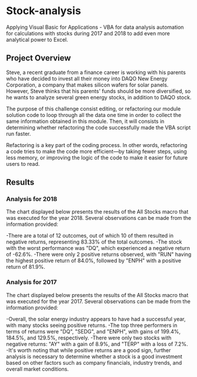 # Stock-analysis
Applying Visual Basic for Applications - VBA for data analysis automation for calculations with stocks during 2017 and 2018 to add even more analytical power to Excel.

## Project Overview
Steve, a recent graduate from a finance career is working with his parents who have decided to invest all their money into DAQO New Energy Corporation, a company that makes silicon wafers for solar panels. However, Steve thinks that his parents' funds should be more diversified, so he wants to analyze several green energy stocks, in addition to DAQO stock.

The purpose of this challenge consist editing, or refactoring our module solution code to loop through all the data one time in order to collect the same information obtained in this module. Then, it will consists in determining whether refactoring the code successfully made the VBA script run faster.  

Refactoring is a key part of the coding process. In other words, refactoring a code tries to make the code more efficient—by taking fewer steps, using less memory, or improving the logic of the code to make it easier for future users to read. 
## Results

### Analysis for 2018
The chart displayed below presents the results of the All Stocks macro that was executed for the year 2018. Several observations can be made from the information provided:

-There are a total of 12 outcomes, out of which 10 of them resulted in negative returns, representing 83.33% of the total outcomes.
-The stock with the worst performance was "DQ", which experienced a negative return of -62.6%.
-There were only 2 positive returns observed, with "RUN" having the highest positive return of 84.0%, followed by "ENPH" with a positive return of 81.9%.

### Analysis for 2017

The chart displayed below presents the results of the All Stocks macro that was executed for the year 2017. Several observations can be made from the information provided:

-Overall, the solar energy industry appears to have had a successful year, with many stocks seeing positive returns.
-The top three performers in terms of returns were "DQ", "SEDG", and "ENPH", with gains of 199.4%, 184.5%, and 129.5%, respectively.
-There were only two stocks with negative returns: "AY" with a gain of 8.9%, and "TERP" with a loss of 7.2%.
-It's worth noting that while positive returns are a good sign, further analysis is necessary to determine whether a stock is a good investment based on other factors such as company financials, industry trends, and overall market conditions.
